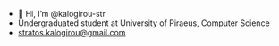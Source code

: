 - 👋 Hi, I’m @kalogirou-str
- Undergraduated student at University of Piraeus, Computer Science
- stratos.kalogirou@gmail.com

<!---
kalogirou-str/kalogirou-str is a ✨ special ✨ repository because its `README.md` (this file) appears on your GitHub profile.
You can click the Preview link to take a look at your changes.
--->
